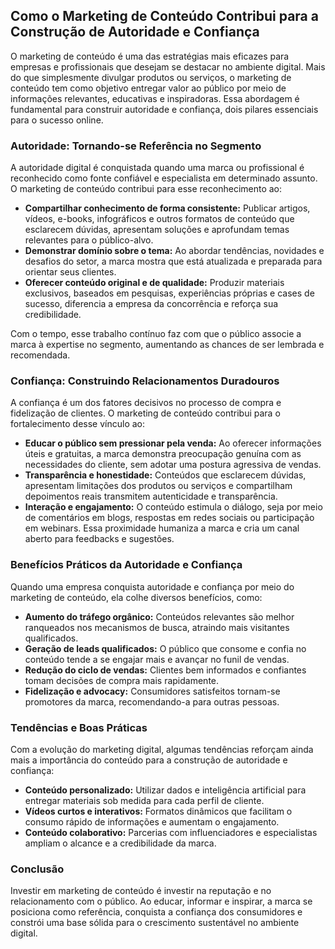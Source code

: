 ## Como o Marketing de Conteúdo Contribui para a Construção de Autoridade e Confiança

O marketing de conteúdo é uma das estratégias mais eficazes para empresas e profissionais que desejam se destacar no ambiente digital. Mais do que simplesmente divulgar produtos ou serviços, o marketing de conteúdo tem como objetivo entregar valor ao público por meio de informações relevantes, educativas e inspiradoras. Essa abordagem é fundamental para construir autoridade e confiança, dois pilares essenciais para o sucesso online.

### Autoridade: Tornando-se Referência no Segmento

A autoridade digital é conquistada quando uma marca ou profissional é reconhecido como fonte confiável e especialista em determinado assunto. O marketing de conteúdo contribui para esse reconhecimento ao:

- **Compartilhar conhecimento de forma consistente:** Publicar artigos, vídeos, e-books, infográficos e outros formatos de conteúdo que esclarecem dúvidas, apresentam soluções e aprofundam temas relevantes para o público-alvo.
- **Demonstrar domínio sobre o tema:** Ao abordar tendências, novidades e desafios do setor, a marca mostra que está atualizada e preparada para orientar seus clientes.
- **Oferecer conteúdo original e de qualidade:** Produzir materiais exclusivos, baseados em pesquisas, experiências próprias e cases de sucesso, diferencia a empresa da concorrência e reforça sua credibilidade.

Com o tempo, esse trabalho contínuo faz com que o público associe a marca à expertise no segmento, aumentando as chances de ser lembrada e recomendada.

### Confiança: Construindo Relacionamentos Duradouros

A confiança é um dos fatores decisivos no processo de compra e fidelização de clientes. O marketing de conteúdo contribui para o fortalecimento desse vínculo ao:

- **Educar o público sem pressionar pela venda:** Ao oferecer informações úteis e gratuitas, a marca demonstra preocupação genuína com as necessidades do cliente, sem adotar uma postura agressiva de vendas.
- **Transparência e honestidade:** Conteúdos que esclarecem dúvidas, apresentam limitações dos produtos ou serviços e compartilham depoimentos reais transmitem autenticidade e transparência.
- **Interação e engajamento:** O conteúdo estimula o diálogo, seja por meio de comentários em blogs, respostas em redes sociais ou participação em webinars. Essa proximidade humaniza a marca e cria um canal aberto para feedbacks e sugestões.

### Benefícios Práticos da Autoridade e Confiança

Quando uma empresa conquista autoridade e confiança por meio do marketing de conteúdo, ela colhe diversos benefícios, como:

- **Aumento do tráfego orgânico:** Conteúdos relevantes são melhor ranqueados nos mecanismos de busca, atraindo mais visitantes qualificados.
- **Geração de leads qualificados:** O público que consome e confia no conteúdo tende a se engajar mais e avançar no funil de vendas.
- **Redução do ciclo de vendas:** Clientes bem informados e confiantes tomam decisões de compra mais rapidamente.
- **Fidelização e advocacy:** Consumidores satisfeitos tornam-se promotores da marca, recomendando-a para outras pessoas.

### Tendências e Boas Práticas

Com a evolução do marketing digital, algumas tendências reforçam ainda mais a importância do conteúdo para a construção de autoridade e confiança:

- **Conteúdo personalizado:** Utilizar dados e inteligência artificial para entregar materiais sob medida para cada perfil de cliente.
- **Vídeos curtos e interativos:** Formatos dinâmicos que facilitam o consumo rápido de informações e aumentam o engajamento.
- **Conteúdo colaborativo:** Parcerias com influenciadores e especialistas ampliam o alcance e a credibilidade da marca.

### Conclusão

Investir em marketing de conteúdo é investir na reputação e no relacionamento com o público. Ao educar, informar e inspirar, a marca se posiciona como referência, conquista a confiança dos consumidores e constrói uma base sólida para o crescimento sustentável no ambiente digital.